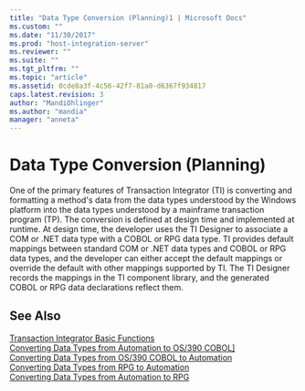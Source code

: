 ```yaml
---
title: "Data Type Conversion (Planning)1 | Microsoft Docs"
ms.custom: ""
ms.date: "11/30/2017"
ms.prod: "host-integration-server"
ms.reviewer: ""
ms.suite: ""
ms.tgt_pltfrm: ""
ms.topic: "article"
ms.assetid: 0cde8a3f-4c56-42f7-81a0-d6367f934817
caps.latest.revision: 3
author: "MandiOhlinger"
ms.author: "mandia"
manager: "anneta"
---
```

# Data Type Conversion (Planning)
One of the primary features of Transaction Integrator (TI) is converting and formatting a method's data from the data types understood by the Windows platform into the data types understood by a mainframe transaction program (TP). The conversion is defined at design time and implemented at runtime. At design time, the developer uses the TI Designer to associate a COM or .NET data type with a COBOL or RPG data type. TI provides default mappings between standard COM or .NET data types and COBOL or RPG data types, and the developer can either accept the default mappings or override the default with other mappings supported by TI. The TI Designer records the mappings in the TI component library, and the generated COBOL or RPG data declarations reflect them.  
  
## See Also  
 [Transaction Integrator Basic Functions](../core/transaction-integrator-basic-functions1.md)   
 [Converting Data Types from Automation to OS/390 COBOL\]](../core/converting-data-types-from-automation-to-os-390-cobol]1.md)   
 [Converting Data Types from OS/390 COBOL to Automation](../core/converting-data-types-from-os-390-cobol-to-automation1.md)   
 [Converting Data Types from RPG to Automation](../core/converting-data-types-from-rpg-to-automation2.md)   
 [Converting Data Types from Automation to RPG](../core/converting-data-types-from-automation-to-rpg2.md)